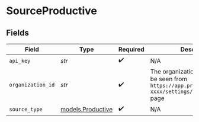 # SourceProductive


## Fields

| Field                                                                                                             | Type                                                                                                              | Required                                                                                                          | Description                                                                                                       |
| ----------------------------------------------------------------------------------------------------------------- | ----------------------------------------------------------------------------------------------------------------- | ----------------------------------------------------------------------------------------------------------------- | ----------------------------------------------------------------------------------------------------------------- |
| `api_key`                                                                                                         | *str*                                                                                                             | :heavy_check_mark:                                                                                                | N/A                                                                                                               |
| `organization_id`                                                                                                 | *str*                                                                                                             | :heavy_check_mark:                                                                                                | The organization ID which could be seen from `https://app.productive.io/xxxx-xxxx/settings/api-integrations` page |
| `source_type`                                                                                                     | [models.Productive](../models/productive.md)                                                                      | :heavy_check_mark:                                                                                                | N/A                                                                                                               |